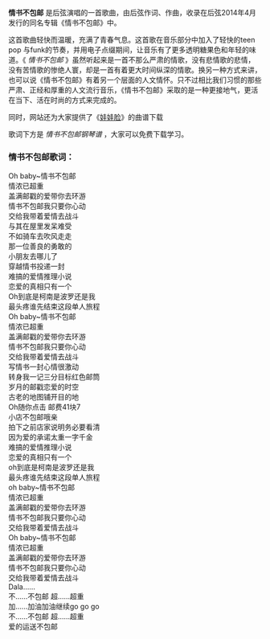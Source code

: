 

**情书不包邮** 是后弦演唱的一首歌曲，由后弦作词、作曲，收录在后弦2014年4月发行的同名专辑《情书不包邮》中。

这首歌曲轻快而温暖，充满了青春气息。这首歌在音乐部分中加入了轻快的teen pop
与funk的节奏，并用电子点缀期间，让音乐有了更多透明糖果色和年轻的味道。《 _情书不包邮_
》虽然听起来是一首不那么严肃的情歌，没有悲情歌的悲情，没有苦情歌的惨绝人寰，却是一首有着更大时间纵深的情歌。换另一种方式来讲，也可以说《情书不包邮》有着另一个层面的人文情怀。只不过相比我们习惯的那些严肃、正经和厚重的人文流行音乐，《情书不包邮》采取的是一种更接地气，更活在当下、活在时尚的方式来完成的。

同时，网站还为大家提供了《[娃娃脸](Music-6216-娃娃脸-后弦.html "娃娃脸")》的曲谱下载

歌词下方是 _情书不包邮钢琴谱_ ，大家可以免费下载学习。

### 情书不包邮歌词：

Oh baby~情书不包邮  
情浓已超重  
盖满邮戳的爱带你去环游  
情书不包邮我只要你心动  
交给我带着爱情去战斗  
与其在屋里发呆难受  
不如骑车去吹风走走  
那一位善良的勇敢的  
小朋友去哪儿了  
穿越情书投递一封  
难搞的爱情推理小说  
恋爱的真相只有一个  
Oh到底是柯南是波罗还是我  
最头疼谁先结束这段单人旅程  
Oh baby~情书不包邮  
情浓已超重  
盖满邮戳的爱带你去环游  
情书不包邮我只要你心动  
交给我带着爱情去战斗  
写情书一封心情很激动  
转身我一记三分目标红色邮筒  
岁月的邮戳恋爱的时空  
古老的地图铺开目的地  
Oh随你点击 邮费41块7  
小店不包邮哦亲  
拍下之前店家说明务必要看清  
因为爱的承诺太重一字千金  
难搞的爱情推理小说  
恋爱的真相只有一个  
oh到底是柯南是波罗还是我  
最头疼谁先结束这段单人旅程  
oh baby~情书不包邮  
情浓已超重  
盖满邮戳的爱带你去环游  
情书不包邮我只要你心动  
交给我带着爱情去战斗  
Oh baby~情书不包邮  
情浓已超重  
盖满邮戳的爱带你去环游  
情书不包邮我只要你心动  
交给我带着爱情去战斗  
Dala……  
不……不包邮 超……超重  
加……加油加油继续go go go  
不……不包邮 超……超重  
爱的运送不包邮

